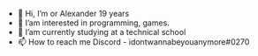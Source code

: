- 👋 Hi, I’m or Alexander 19 years
- 👀 I’am interested in programming, games.
- 🌱 I’am currently studying at a technical school
- 📫 How to reach me Discord - idontwannabeyouanymore#0270

<!---
Evans0001/Evans0001 is a ✨ special ✨ repository because its `README.md` (this file) appears on your GitHub profile.
You can click the Preview link to take a look at your changes.
--->
